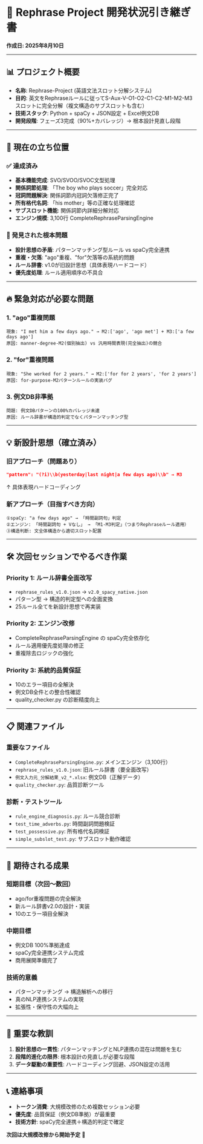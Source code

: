 # 🚀 Rephrase Project 開発状況引き継ぎ書
**作成日: 2025年8月10日**

---

## 📊 **プロジェクト概要**
- **名称**: Rephrase-Project (英語文法スロット分解システム)
- **目的**: 英文をRephraseルールに従ってS-Aux-V-O1-O2-C1-C2-M1-M2-M3スロットに完全分解（複文構造のサブスロットも含む）
- **技術スタック**: Python + spaCy + JSON設定 + Excel例文DB
- **開発段階**: フェーズ3完成（90%+カバレッジ）→ 根本設計見直し段階

---

## 🎯 **現在の立ち位置**

### **✅ 達成済み**
- **基本機能完成**: SVO/SVOO/SVOC文型処理
- **関係詞節処理**: 「The boy who plays soccer」完全対応
- **冠詞問題解決**: 関係詞節内冠詞欠落修正完了
- **所有格代名詞**: 「his mother」等の正確な処理確認
- **サブスロット機能**: 関係詞節内詳細分解対応
- **エンジン規模**: 3,100行 CompleteRephraseParsingEngine

### **🚨 発見された根本問題**
- **設計思想の矛盾**: パターンマッチング型ルール vs spaCy完全連携
- **重複・欠落**: "ago"重複、"for"欠落等の系統的問題
- **ルール辞書**: v1.0が旧設計思想（具体表現ハードコード）
- **優先度処理**: ルール適用順序の不具合

---

## 🔥 **緊急対応が必要な問題**

### **1. "ago"重複問題**
```
現象: "I met him a few days ago." → M2:['ago', 'ago met'] + M3:['a few days ago']
原因: manner-degree-M2(個別抽出) vs 汎用時間表現(完全抽出)の競合
```

### **2. "for"重複問題** 
```
現象: "She worked for 2 years." → M2:['for for 2 years', 'for 2 years']
原因: for-purpose-M2パターンルールの実装バグ
```

### **3. 例文DB非準拠**
```
問題: 例文DBパターンの100%カバレッジ未達
原因: ルール辞書が構造的判定でなくパターンマッチング型
```

---

## 💡 **新設計思想（確立済み）**

### **旧アプローチ（問題あり）**
```json
"pattern": "(?i)\\b(yesterday|last night|a few days ago)\\b" → M3
```
↑ 具体表現ハードコーディング

### **新アプローチ（目指すべき方向）**
```
①spaCy: "a few days ago" → 「時間副詞句」判定
②エンジン: 「時間副詞句 + Vなし」 → 「M1-M3判定」（つまりRephraseルール適用）
③構造判断: 文全体構造から適切スロット配置
```

---

## 🛠️ **次回セッションでやるべき作業**

### **Priority 1: ルール辞書全面改写**
- `rephrase_rules_v1.0.json` → `v2.0_spacy_native.json`
- パターン型 → 構造的判定型への全面変換
- 25ルール全てを新設計思想で再実装

### **Priority 2: エンジン改修**
- CompleteRephraseParsingEngine の spaCy完全依存化
- ルール適用優先度処理の修正
- 重複除去ロジックの強化

### **Priority 3: 系統的品質保証**
- 10のエラー項目の全解決
- 例文DB全件との整合性確認
- quality_checker.py の診断精度向上

---

## 📋 **関連ファイル**

### **重要なファイル**
- `CompleteRephraseParsingEngine.py`: メインエンジン（3,100行）
- `rephrase_rules_v1.0.json`: 旧ルール辞書（要全面改写）
- `例文入力元_分解結果_v2_*.xlsx`: 例文DB（正解データ）
- `quality_checker.py`: 品質診断ツール

### **診断・テストツール**
- `rule_engine_diagnosis.py`: ルール競合診断
- `test_time_adverbs.py`: 時間副詞問題検証
- `test_possessive.py`: 所有格代名詞検証
- `simple_subslot_test.py`: サブスロット動作確認

---

## 🎯 **期待される成果**

### **短期目標（次回〜数回）**
- ago/for重複問題の完全解決
- 新ルール辞書v2.0の設計・実装
- 10のエラー項目全解決

### **中期目標**
- 例文DB 100%準拠達成
- spaCy完全連携システム完成
- 商用展開準備完了

### **技術的意義**
- パターンマッチング → 構造解析への移行
- 真のNLP連携システムの実現
- 拡張性・保守性の大幅向上

---

## 🚨 **重要な教訓**

1. **設計思想の一貫性**: パターンマッチングとNLP連携の混在は問題を生む
2. **段階的進化の限界**: 根本設計の見直しが必要な段階
3. **データ駆動の重要性**: ハードコーディング回避、JSON設定の活用

---

## 📞 **連絡事項**

- **トークン消費**: 大規模改修のため複数セッション必要
- **優先度**: 品質保証（例文DB準拠）が最重要
- **技術方針**: spaCy完全連携＋構造的判定で確定

**次回は大規模改修から開始予定** 🚀
